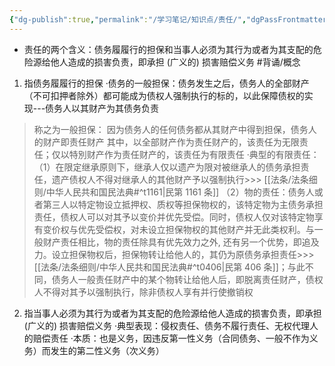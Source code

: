 ```yaml
---
{"dg-publish":true,"permalink":"/学习笔记/知识点/责任/","dgPassFrontmatter":true}
---
```


- 责任的两个含义：债务履履行的担保和当事人必须为其行为或者为其支配的危险源给他人造成的损害负责，即承担 (广义的) 损害赔偿义务 #背诵/概念 
1. 指债务履履行的担保
·债务的一般担保：债务发生之后，债务人的全部财产（不可扣押者除外）都可能成为债权人强制执行的标的，以此保障债权的实现---债务人以其财产为其债务负责
>称之为一般担保：
>因为债务人的任何债务都从其财产中得到担保，债务人的财产即责任财产
>其中，以全部财产作为责任财产的，该责任为无限责任；仅以特別财产作为责任财产的，该责任为有限责任
>·典型的有限责任：
>（1）在限定继承原则下，继承人仅以遗产为限对被继承人的债务承担责任，遗产债权人不得对继承人的其他财产予以强制执行>>> [[法条/法条细则/中华人民共和国民法典#^t1161\|民第 1161 条]]
>（2）物的责任：债务人或者第三人以特定物设立抵押权、质权等担保物权的，该特定物为主债务承担责任，债权人可以对其予以变价并优先受偿。同时，债权人仅对该特定物享有变价权与优先受偿权，对未设立担保物权的其他财产并无此类权利。与⼀般财产责任相比，物的责任除具有优先效力之外, 还有另⼀个优势，即追及力。设⽴担保物权后，担保物转让给他人的，其仍为原债务承担责任>>> [[法条/法条细则/中华人民共和国民法典#^t0406\|民第 406 条]]；与此不同，债务人一般责任财产中的某个物转让给他人后，即脱离责任财产，债权人不得对其予以强制执行，除非债权人享有并行使撤销权

2. 指当事人必须为其行为或者为其支配的危险源给他人造成的损害负责，即承担 (广义的) 损害赔偿义务
·典型表现：侵权责任、债务不履行责任、无权代理人的赔偿责任
·本质：也是义务，因违反第一性义务（合同债务、一般不作为义务）而发生的第二性义务（次义务）